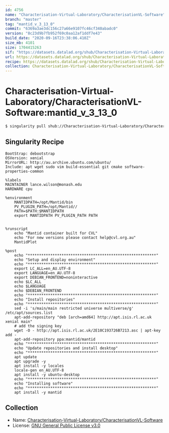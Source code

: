 ```yaml
---
id: 4756
name: "Characterisation-Virtual-Laboratory/CharacterisationVL-Software"
branch: "master"
tag: "mantid_v_3_13_0"
commit: "6369a3ae3dc156c27a66e9107fc46cf340abadc0"
version: "8c23d9b7fb952f69c0aa12af1ddf7e43"
build_date: "2020-09-16T23:38:06.410Z"
size_mb: 4101
size: 1704415263
sif: "https://datasets.datalad.org/shub/Characterisation-Virtual-Laboratory/CharacterisationVL-Software/mantid_v_3_13_0/2020-09-16-6369a3ae-8c23d9b7/8c23d9b7fb952f69c0aa12af1ddf7e43.simg"
url: https://datasets.datalad.org/shub/Characterisation-Virtual-Laboratory/CharacterisationVL-Software/mantid_v_3_13_0/2020-09-16-6369a3ae-8c23d9b7/
recipe: https://datasets.datalad.org/shub/Characterisation-Virtual-Laboratory/CharacterisationVL-Software/mantid_v_3_13_0/2020-09-16-6369a3ae-8c23d9b7/Singularity
collection: Characterisation-Virtual-Laboratory/CharacterisationVL-Software
---
```


# Characterisation-Virtual-Laboratory/CharacterisationVL-Software:mantid_v_3_13_0

```bash
$ singularity pull shub://Characterisation-Virtual-Laboratory/CharacterisationVL-Software:mantid_v_3_13_0
```

## Singularity Recipe

```singularity
BootStrap: debootstrap
OSVersion: xenial
MirrorURL: http://au.archive.ubuntu.com/ubuntu/
Include: apt wget sudo vim build-essential git cmake software-properties-common

%labels
MAINTAINER lance.wilson@monash.edu
HARDWARE cpu

%environment
    MANTIDPATH=/opt/Mantid/bin
    PV_PLUGIN_PATH=/opt/Mantid//
    PATH=$PATH:$MANTIDPATH
    export MANTIDPATH PV_PLUGIN_PATH PATH


%runscript
    echo "Mantid container built for CVL"
    echo "For new versions please contact help@cvl.org.au"
    MantidPlot

%post
    echo "*********************************************************"
    echo "Setup and display environment"
    echo "*********************************************************"
    export LC_ALL=en_AU.UTF-8
    export LANGUAGE=en_AU.UTF-8
    export DEBIAN_FRONTEND=noninteractive
    echo $LC_ALL
    echo $LANGUAGE
    echo $DEBIAN_FRONTEND
    echo "*********************************************************"
    echo "Install repositories"
    echo "*********************************************************"
    sed -i 's/main/main restricted universe multiverse/g' /etc/apt/sources.list
    apt-add-repository "deb [arch=amd64] http://apt.isis.rl.ac.uk xenial main"
    # add the signing key
    wget -O - http://apt.isis.rl.ac.uk/2E10C193726B7213.asc | apt-key add -
    apt-add-repository ppa:mantid/mantid
    echo "*********************************************************"
    echo "Update repositories and install desktop"
    echo "*********************************************************"
    apt update
    apt upgrade -y
    apt install -y locales
    locale-gen en_AU.UTF-8
    apt install -y ubuntu-desktop 
    echo "*********************************************************"
    echo "Installing software"
    echo "*********************************************************"
    apt install -y mantid
```

## Collection

 - Name: [Characterisation-Virtual-Laboratory/CharacterisationVL-Software](https://github.com/Characterisation-Virtual-Laboratory/CharacterisationVL-Software)
 - License: [GNU General Public License v3.0](https://api.github.com/licenses/gpl-3.0)

